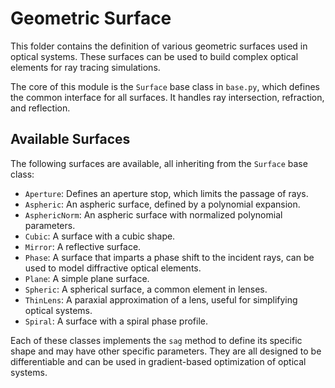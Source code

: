 # Geometric Surface

This folder contains the definition of various geometric surfaces used in optical systems. These surfaces can be used to build complex optical elements for ray tracing simulations.

The core of this module is the `Surface` base class in `base.py`, which defines the common interface for all surfaces. It handles ray intersection, refraction, and reflection.

## Available Surfaces

The following surfaces are available, all inheriting from the `Surface` base class:

-   `Aperture`: Defines an aperture stop, which limits the passage of rays.
-   `Aspheric`: An aspheric surface, defined by a polynomial expansion.
-   `AsphericNorm`: An aspheric surface with normalized polynomial parameters.
-   `Cubic`: A surface with a cubic shape.
-   `Mirror`: A reflective surface.
-   `Phase`: A surface that imparts a phase shift to the incident rays, can be used to model diffractive optical elements.
-   `Plane`: A simple plane surface.
-   `Spheric`: A spherical surface, a common element in lenses.
-   `ThinLens`: A paraxial approximation of a lens, useful for simplifying optical systems.
-   `Spiral`: A surface with a spiral phase profile.

Each of these classes implements the `sag` method to define its specific shape and may have other specific parameters. They are all designed to be differentiable and can be used in gradient-based optimization of optical systems.

